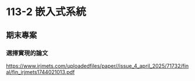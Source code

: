 # 113-2 嵌入式系統
## 期末專案
### 選擇實現的論文
https://www.irjmets.com/uploadedfiles/paper//issue_4_april_2025/71732/final/fin_irjmets1744021013.pdf
